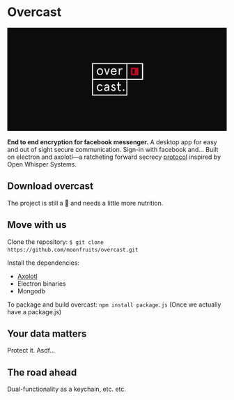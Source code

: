 Overcast
======
![Screenshot](screenshot-placeholder-3.png)

**End to end encryption for facebook messenger.**
A desktop app for easy and out of sight secure communication. Sign-in with facebook and... Built on electron and axolotl––a ratcheting forward secrecy [protocol](https://github.com/trevp/double_ratchet/wiki) inspired by Open Whisper Systems.

## Download overcast
The project is still a 👶 and needs a little more nutrition.

## Move with us
Clone the repository:
```$ git clone https://github.com/moonfruits/overcast.git```

Install the dependencies:
* [Axolotl](https://github.com/joebandenburg/libaxolotl-javascript)
* Electron binaries
* Mongodb 

To package and build overcast:
```npm install package.js```
(Once we actually have a package.js)

## Your data matters
Protect it. Asdf...

## The road ahead
Dual-functionality as a keychain, etc. etc.